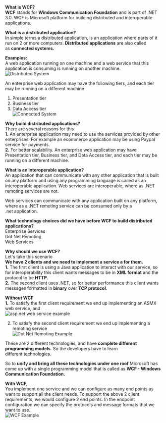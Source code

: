 
  
**What is WCF?**  
**WCF** stands for **Windows Communication Foundation** and is part of .NET 3.0. WCF is Microsoft platform for building distributed and interoperable applications.  
  
  
  
**What is a distributed application?**  
In simple terms a distributed application, is an application where parts of it run on 2 or more computers. **Distributed applications** are also called as **connected systems.**  
  
**Examples:**  
A web application running on one machine and a web service that this application is consuming is running on another machine.  
![Distributed System](https://1.bp.blogspot.com/-LkoamBJfsSQ/UofZ3J6jx1I/AAAAAAAAHck/oAxSs9dSCcA/s1600/Distributed+System.png)  
  
An enterprise web application may have the following tiers, and each tier may be running on a different machine  
1. Presentation tier  
2. Business tier  
3. Data Access tier  
![Connected System](https://2.bp.blogspot.com/-O0N8uAnU0fg/UofdGKhX6yI/AAAAAAAAHdQ/gRiiR5b2YDY/s1600/Connected+System.png)  
  
**Why build distributed applications?**  
There are several reasons for this  
**1.** An enterprise application may need to use the services provided by other enterprises. For example an ecommerce application may be using Paypal service for payments.  
**2.** For better scalability. An enterprise web application may have Presentation tier, Business tier, and Data Access tier, and each tier may be running on a different machine.  
  
**What is an interoperable application?**  
An application that can communicate with any other application that is built on any platform and using any programming language is called as an interoperable application. Web services are interoperable, where as .NET remoting services are not.  
  
Web services can communicate with any application built on any platform, where as a .NET remoting service can be consumed only by a .net application.  
  
**What technology choices did we have before WCF to build distributed applications?**  
Enterprise Services  
Dot Net Remoting  
Web Services  
  
**Why should we use WCF?**  
Let's take this scenario  
**We have 2 clients and we need to implement a service a for them.**   
**1.** The first client is using a Java application to interact with our service, so for interoperability this client wants messages to be in **XML format** and the protocol to be **HTTP.**  
**2.** The second client uses .NET, so for better performance this client wants messages formatted in **binary** over **TCP protocol**.  
  
**Without WCF**  
**1.** To satisfy the first client requirement we end up implementing an ASMX web service, and  
![asp.net web service example](https://2.bp.blogspot.com/-zldxQC3WJ70/UofdjIeTZ4I/AAAAAAAAHdY/F06xA5kLbMM/s1600/asp.net+web+service+example.png)  
  
2. To satisfy the second client requirement we end up implementing a remoting service  
![Dot Net Remoting Example](https://4.bp.blogspot.com/-vZhCr7hVfI4/Uofd8kuyigI/AAAAAAAAHdg/Nzc6OqaWEJ4/s1600/Dot+Net+Remoting+Example.png)  
  
These are 2 different technologies, and have **complete different programming models.** So the developers have to learn different technologies.   
  
So to **unify and bring all these technologies under one roof** Microsoft has come up with a single programming model that is called as **WCF - Windows Communication Foundation.**  
  
**With WCF,**  
You implement one service and we can configure as many end points as want to support all the client needs. To support the above 2 client requirements, we would configure 2 end points. In the endpoint configuration we can specify the protocols and message formats that we want to use.  
![WCF Example](https://4.bp.blogspot.com/-4j1EGHIUjAA/UofeSXiSIwI/AAAAAAAAHdo/zC5juwDP5IA/s1600/WCF+Example.png)